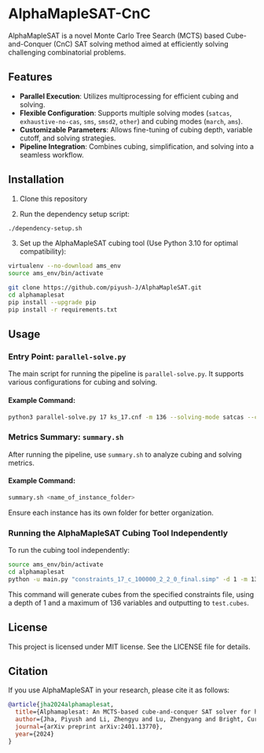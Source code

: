 # AlphaMapleSAT-CnC

AlphaMapleSAT is a novel Monte Carlo Tree Search (MCTS) based Cube-and-Conquer (CnC) SAT solving method aimed at efficiently solving challenging combinatorial problems. 

## Features

- **Parallel Execution**: Utilizes multiprocessing for efficient cubing and solving.
- **Flexible Configuration**: Supports multiple solving modes (`satcas`, `exhaustive-no-cas`, `sms`, `smsd2`, `other`) and cubing modes (`march`, `ams`).
- **Customizable Parameters**: Allows fine-tuning of cubing depth, variable cutoff, and solving strategies.
- **Pipeline Integration**: Combines cubing, simplification, and solving into a seamless workflow.

## Installation

1. Clone this repository

2. Run the dependency setup script:
```bash
./dependency-setup.sh
```

3. Set up the AlphaMapleSAT cubing tool (Use Python 3.10 for optimal compatibility):
```bash
virtualenv --no-download ams_env
source ams_env/bin/activate

git clone https://github.com/piyush-J/AlphaMapleSAT.git
cd alphamaplesat
pip install --upgrade pip
pip install -r requirements.txt
```

## Usage

### Entry Point: `parallel-solve.py`

The main script for running the pipeline is `parallel-solve.py`. It supports various configurations for cubing and solving.

#### Example Command:
```bash
python3 parallel-solve.py 17 ks_17.cnf -m 136 --solving-mode satcas --cubing-mode ams --timeout 7200
```

### Metrics Summary: `summary.sh`

After running the pipeline, use `summary.sh` to analyze cubing and solving metrics.

#### Example Command:
```bash
summary.sh <name_of_instance_folder>
```

Ensure each instance has its own folder for better organization.

### Running the AlphaMapleSAT Cubing Tool Independently

To run the cubing tool independently:
```bash
source ams_env/bin/activate
cd alphamaplesat
python -u main.py "constraints_17_c_100000_2_2_0_final.simp" -d 1 -m 136 -o "test.cubes" -prod
```

This command will generate cubes from the specified constraints file, using a depth of 1 and a maximum of 136 variables and outputting to `test.cubes`. 

## License

This project is licensed under MIT license. See the LICENSE file for details.

## Citation

If you use AlphaMapleSAT in your research, please cite it as follows:

```bibtex
@article{jha2024alphamaplesat,
  title={Alphamaplesat: An MCTS-based cube-and-conquer SAT solver for hard combinatorial problems},
  author={Jha, Piyush and Li, Zhengyu and Lu, Zhengyang and Bright, Curtis and Ganesh, Vijay},
  journal={arXiv preprint arXiv:2401.13770},
  year={2024}
}
```
